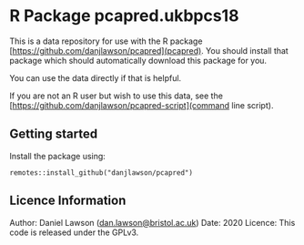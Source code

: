 # R Package pcapred.ukbpcs18

This is a data repository for use with the R package [https://github.com/danjlawson/pcapred](pcapred). You should install that package which should automatically download this package for you.

You can use the data directly if that is helpful.

If you are not an R user but wish to use this data, see the [https://github.com/danjlawson/pcapred-script](command line script).

## Getting started

Install the package using:

```{r}
remotes::install_github("danjlawson/pcapred")
```

## Licence Information

Author: Daniel Lawson (dan.lawson@bristol.ac.uk)
Date: 2020
Licence: This code is released under the GPLv3.
